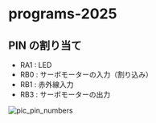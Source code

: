 # programs-2025

## PIN の割り当て

 - RA1 : LED
- RB0 : サーボモーターの入力（割り込み）
- RB1 : 赤外線入力
- RB3 : サーボモーターの出力

![pic_pin_numbers](https://github.com/user-attachments/assets/5d57365b-f9f2-4b84-a49a-10cc6645f2ce)
